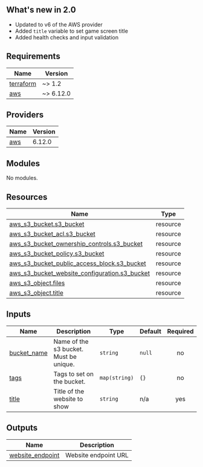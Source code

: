 ## What's new in 2.0

- Updated to v6 of the AWS provider
- Added `title` variable to set game screen title
- Added health checks and input validation

## Requirements

| Name | Version |
|------|---------|
| <a name="requirement_terraform"></a> [terraform](#requirement\_terraform) | ~> 1.2 |
| <a name="requirement_aws"></a> [aws](#requirement\_aws) | ~> 6.12.0 |

## Providers

| Name | Version |
|------|---------|
| <a name="provider_aws"></a> [aws](#provider\_aws) | 6.12.0 |

## Modules

No modules.

## Resources

| Name | Type |
|------|------|
| [aws_s3_bucket.s3_bucket](https://registry.terraform.io/providers/hashicorp/aws/latest/docs/resources/s3_bucket) | resource |
| [aws_s3_bucket_acl.s3_bucket](https://registry.terraform.io/providers/hashicorp/aws/latest/docs/resources/s3_bucket_acl) | resource |
| [aws_s3_bucket_ownership_controls.s3_bucket](https://registry.terraform.io/providers/hashicorp/aws/latest/docs/resources/s3_bucket_ownership_controls) | resource |
| [aws_s3_bucket_policy.s3_bucket](https://registry.terraform.io/providers/hashicorp/aws/latest/docs/resources/s3_bucket_policy) | resource |
| [aws_s3_bucket_public_access_block.s3_bucket](https://registry.terraform.io/providers/hashicorp/aws/latest/docs/resources/s3_bucket_public_access_block) | resource |
| [aws_s3_bucket_website_configuration.s3_bucket](https://registry.terraform.io/providers/hashicorp/aws/latest/docs/resources/s3_bucket_website_configuration) | resource |
| [aws_s3_object.files](https://registry.terraform.io/providers/hashicorp/aws/latest/docs/resources/s3_object) | resource |
| [aws_s3_object.title](https://registry.terraform.io/providers/hashicorp/aws/latest/docs/resources/s3_object) | resource |

## Inputs

| Name | Description | Type | Default | Required |
|------|-------------|------|---------|:--------:|
| <a name="input_bucket_name"></a> [bucket\_name](#input\_bucket\_name) | Name of the s3 bucket. Must be unique. | `string` | `null` | no |
| <a name="input_tags"></a> [tags](#input\_tags) | Tags to set on the bucket. | `map(string)` | `{}` | no |
| <a name="input_title"></a> [title](#input\_title) | Title of the website to show | `string` | n/a | yes |

## Outputs

| Name | Description |
|------|-------------|
| <a name="output_website_endpoint"></a> [website\_endpoint](#output\_website\_endpoint) | Website endpoint URL |
